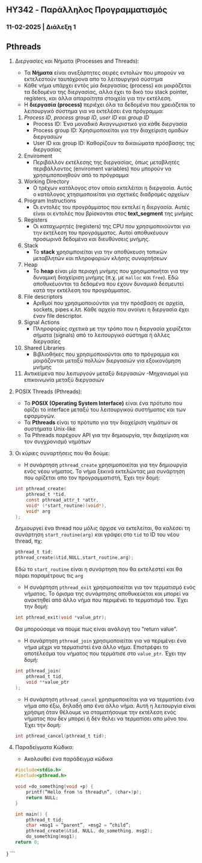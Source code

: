 ## HY342 - Παράλληλος Προγραμματισμός
### 11-02-2025 | Διάλεξη 1

## Pthreads
1. Διεργασίες και Νήματα (Processes and Threads):
    - Τα **Νήματα** είναι ανεξάρτητες σειρές εντολών που μπορούν να εκτελεστούν ταυτόχρονα 
απο το λειτουργηκό σύστημα
    - Κάθε νήμα υπάρχει εντός μία διεργασίας (process) και μοιράζεται τα δεδομένα της 
διεργασίας, αλλα έχει το δικό του stack pointer, registers, και άλλα απαραίτητα 
στοιχεία για την εκτέλεση.
    - Η **διεργασία (process)** περιέχει όλα τα δεδομένα που χρειάζεται το λειτουργικό σύστημα για 
να εκτελέσει ένα πρόγραμμα:
    1. *Process ID*, *process group ID*, *user ID* και *group ID*
        - Process ID: Ένα μοναδικό Αναγνωριστικό για κάθε διεργασία
        - Process group ID: Χρησιμοποιείται για την διαχείριση ομαδών διεργασιών
        - User ID και group ID: Καθορίζουν τα δικαιώματα πρόσβασης της διεργασίας
    2. Enviroment
        - Περιβάλλον εκτέλεσης της διεργασίας, όπως μεταβλητές περιβάλλοντος (enviroment variables) που 
μπορούν να 
χρησιμποποιηθούν από το πρόγραμμα
    3. Working Directory
        - Ο τρέχων κατάλογος στον οποίο εκτελέιται η διεργασία. Αυτός ο κατάλογος χτησιμοποιείται για 
σχετικές 
διαδρομές αρχείων
    4. Program Instructions
        - Οι εντολές του προγράμματος που εκτελεί η διεργασία. Αυτές είναι οι εντολές που βρίσκονται στος 
**text_segment** της μνήμης
    5. Registers
        - Οι καταχωρητές (registers) της CPU που χρησιμοποιούνται για την εκτέλεση του προγράμματος. Αυτοί 
αποθυκέυουν προσωρινά δεδομένα και διευθύνσεις μνήμης.
    6. Stack
        - Το **stack** χρησιμποιείται για την αποθύκευση τοπικών μεταβλητών και πληροφοριών κλήσης 
συναρτήσεων
    7. Heap
        - Το **heap** είναι μία περιοχή μνήμης που χρησιμοποιήται για την δυναμική διαχείριση μνήμης (π.χ. με
`malloc` και `free`). Εδώ αποθυκέυονται τα δεδομένα που έχουν δυναμικά δεσμευτεί κατά την εκτέλεση του
προγράμματος.
    8. File descriptors
        - Αριθμοί που χρησιμοποιούνται για την πρόσβαση σε αρχεία, sockets, pipes κ.λπ. Κάθε αρχείο που
ανοίγει η διεργασία έχει έναν file descriptor.
    9. Signal Actions
        - Πληροφορίες σχετικά με την τρόπο που η διεργασία χειρίζεται σήματα (signals) από το λειτουργικό 
σύστημα ή άλλες διεργασίες
    10. Shared Libraries
        - Βιβλιοθήκες που χρησιμοποιούνται απο το πρόγραμμα και μοιράζονται μεταξύ πολλών διεργασιών για 
εξοικονόμηση μνήμης
    11. Αντικείμενα που λειτυργούν μεταξύ διεργασιών
        -Μηχανισμοί για επικοινωνία μεταξύ διεργασιών

2. POSIX Threads (Pthreads):
    - Το **POSIX (Operating System Interface)** είναι ένα πρότυπο που ορίζει το interface 
μεταξύ του λειτουργικού συστήματος και των εφαρμογών.
    - Τα **Pthreads** είναι το πρότυπο για την διαχείριση νημάτων σε συστήματα Unix-like
    - Τα Pthreads παρέχουν API για την δημιουργία, την διαχείριση και τον συγχρονισμό 
νημάτων

3. Οι κύριες συναρτήσεις που θα δούμε:
    - Η συνάρτηση `pthread_create` χρησιμοποιείται για την δημιουργία ενός νέου νήματος. Το νήμα ξεκινά
εκτελώντας μια συνάρτηση που ορίζεται απο τον προγραμματιστή, Έχει την δομή:
    ```c
    int pthread_create(
        pthread_t *tid,
        const pthread_attr_t *attr,
        void* (*start_routine)(void*),
        void* arg
    );
    ```
    Δημιουργεί ένα thread που μόλις άρχισε να εκτελείται, θα καλέσει τη συνάρτηση `start_routine(arg)` και
γράφει στο `tid` το ID του νέου thread, πχ:
    ```c
    pthread_t tid;
    pthread_create(&tid,NULL,start_routine,arg);
    ```
    Εδώ το `start_routine` είναι η συνάρτηση που θα εκτελεστεί και θα πάρει παραμέτρους τις `arg`
    - Η συνάρτηση `pthread_exit` χρησιμοποιείται για τον τερματισμό ενός νήματος. Το όρισμα της συνάρτησης 
αποθυκεύεται και μπορεί να ανακτηθεί από άλλο νήμα που περιμένει το τερματισμό του. Έχει την δομή:
    ```c
    int pthread_exit(void *value_ptr);
    ```
    Θα μπορούσαμε να πούμε πως είναι ανάλογη του "return value".
    - Η συνάρτηση `pthread_join` χρησιμοποιείται για να περιμένει ένα νήμα μέχρι να τερματιστεί ένα άλλο 
νήμα. Επιστρέφει το αποτέλεσμα του νήματος που τερμάτισε στο `value_ptr`. Έχει την δομή:
    ```c
    int pthread_join(
        pthread_t tid,
        void **value_ptr
    );
    ```
    - Η συνάρτηση `pthread_cancel` χρησιμοποιείται για να τερματίσει ένα νήμα απο έξω, δηλαδή απο ένα άλλο
νήμα. Αυτή η λειτουργία είναι χρήσιμη όταν θέλουμε να σταματήσουμε την εκτέλεση ενός νήματος που δεν μπορεί
ή δέν θελει να τερματίσει απο μόνο του. Έχει την δομή:
    ```c
    int pthread_cancel(pthread_t tid);
    ```

4. Παραδείγματα Κώδικα:
    - Ακολουθεί ένα παράδειγμα κώδικα
    ```c
    #include<stdio.h>
    #include<pthread.h>
    
    void ∗do_something(void ∗p) {
        printf(”Hello from %s thread\n”, (char∗)p);
        return NULL;
    }
    
    int main() {
        pthread_t tid;
        char ∗msg1 = ”parent”, ∗msg2 = ”child”;
        pthread_create(&tid, NULL, do_something, msg2);
        do_something(msg1);
    return 0;
}
    ```

